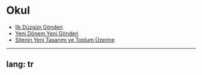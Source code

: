# Okul

- [İlk Düzgün Gönderi](/gönderiler/2024/02/ilk-gönderi)
- [Yeni Dönem Yeni Gönderi](/gönderiler/2024/02/dönem)
- [Sitenin Yeni Tasarımı ve Toplum Üzerine](/gönderiler/2024/03/tasarım-toplum)

---
lang: tr
---
